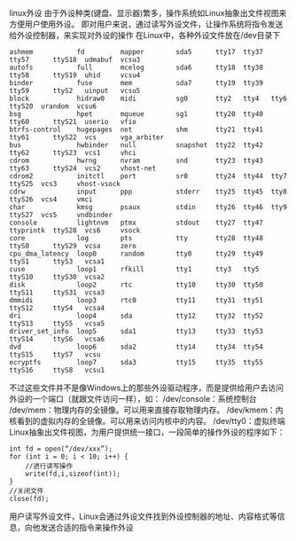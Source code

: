 linux外设
由于外设种类(键盘、显示器)繁多，操作系统如Linux抽象出文件视图来方便用户使用外设。
即对用户来说，通过读写外设文件，让操作系统将指令发送给外设控制器，来实现对外设的操作
在Linux中，各种外设文件放在/dev目录下
```agpgart          fb0        loop-control  sda4      tty16  tty36  tty56      ttyS17  ttyS9    vcsu2
ashmem           fd         mapper        sda5      tty17  tty37  tty57      ttyS18  udmabuf  vcsu3
autofs           full       mcelog        sda6      tty18  tty38  tty58      ttyS19  uhid     vcsu4
binder           fuse       mem           sda7      tty19  tty39  tty59      ttyS2   uinput   vcsu5
block            hidraw0    midi          sg0       tty2   tty4   tty6       ttyS20  urandom  vcsu6
bsg              hpet       mqueue        sg1       tty20  tty40  tty60      ttyS21  userio   vfio
btrfs-control    hugepages  net           shm       tty21  tty41  tty61      ttyS22  vcs      vga_arbiter
bus              hwbinder   null          snapshot  tty22  tty42  tty62      ttyS23  vcs1     vhci
cdrom            hwrng      nvram         snd       tty23  tty43  tty63      ttyS24  vcs2     vhost-net
cdrom2           initctl    port          sr0       tty24  tty44  tty7       ttyS25  vcs3     vhost-vsock
cdrw             input      ppp           stderr    tty25  tty45  tty8       ttyS26  vcs4     vmci
char             kmsg       psaux         stdin     tty26  tty46  tty9       ttyS27  vcs5     vndbinder
console          lightnvm   ptmx          stdout    tty27  tty47  ttyprintk  ttyS28  vcs6     vsock
core             log        pts           tty       tty28  tty48  ttyS0      ttyS29  vcsa     zero
cpu_dma_latency  loop0      random        tty0      tty29  tty49  ttyS1      ttyS3   vcsa1
cuse             loop1      rfkill        tty1      tty3   tty5   ttyS10     ttyS30  vcsa2
disk             loop2      rtc           tty10     tty30  tty50  ttyS11     ttyS31  vcsa3
dmmidi           loop3      rtc0          tty11     tty31  tty51  ttyS12     ttyS4   vcsa4
dri              loop4      sda           tty12     tty32  tty52  ttyS13     ttyS5   vcsa5
driver_set_info  loop5      sda1          tty13     tty33  tty53  ttyS14     ttyS6   vcsa6
dvd              loop6      sda2          tty14     tty34  tty54  ttyS15     ttyS7   vcsu
ecryptfs         loop7      sda3          tty15     tty35  tty55  ttyS16     ttyS8   vcsu1
```
不过这些文件并不是像Windows上的那些外设驱动程序，而是提供给用户去访问外设的一个端口（就跟文件访问一样），如：
/dev/console：系统控制台
/dev/mem：物理内存的全镜像。可以用来直接存取物理内存。
/dev/kmem：内核看到的虚拟内存的全镜像。可以用来访问内核中的内容。
/dev/tty0：虚拟终端
Linux抽象出文件视图，为用户提供统一接口，一段简单的操作外设的程序如下：
```//打开 /dev 下的外设文件
int fd = open(“/dev/xxx”);
for (int i = 0; i < 10; i++) {
    //进行读写操作
    write(fd,i,sizeof(int));
}
//关闭文件
close(fd);
```
用户读写外设文件，Linux会通过外设文件找到外设控制器的地址、内容格式等信息，向他发送合适的指令来操作外设
